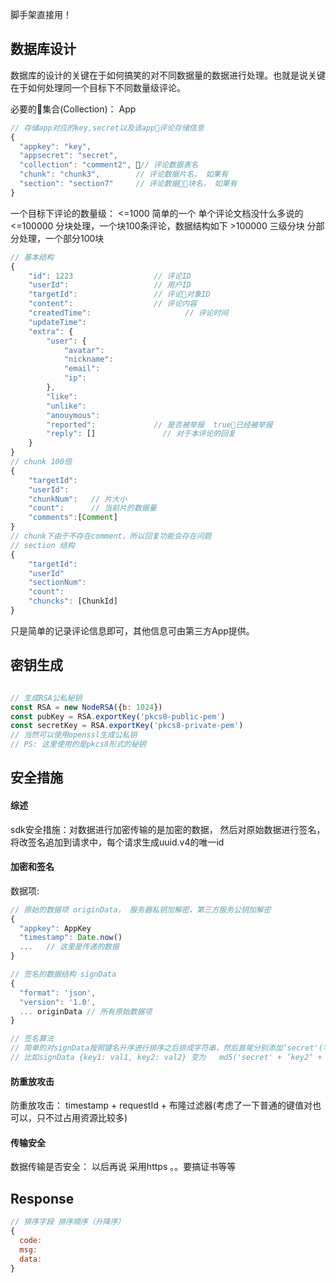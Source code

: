 脚手架直接用！
## 数据库设计

数据库的设计的关键在于如何搞笑的对不同数据量的数据进行处理。也就是说关键在于如何处理同一个目标下不同数量级评论。

必要的集合(Collection)： App

```javascript
// 存储app对应的key,secret以及该app评论存储信息
{
  "appkey": "key",
  "appsecret": "secret",
  "collection": "comment2", // 评论数据表名
  "chunk": "chunk3",        // 评论数据片名， 如果有
  "section": "section7"     // 评论数据块名， 如果有
}
```

一个目标下评论的数量级：
    <=1000 简单的一个 单个评论文档没什么多说的
    <=100000 分块处理，一个块100条评论，数据结构如下
    >100000 三级分块 分部分处理，一个部分100块
```javascript
// 基本结构
{
    "id": 1223                  // 评论ID
    "userId":                   // 用户ID
    "targetId":                 // 评论对象ID
    "content":                  // 评论内容
    "createdTime":                     // 评论时间
    "updateTime":
    "extra": {
        "user": {
            "avatar":
            "nickname":
            "email":
            "ip":
        },
        "like":
        "unlike":
        "anouymous":
        "reported":             // 是否被举报  true已经被举报
        "reply": []               // 对于本评论的回复
    }
}
// chunk 100倍
{
    "targetId":
    "userId": 
    "chunkNum":   // 片大小
    "count":      // 当前片的数据量
    "comments":[Comment]
}
// chunk下由于不存在comment，所以回复功能会存在问题
// section 结构
{
    "targetId":
    "userId"
    "sectionNum":
    "count":
    "chuncks": [ChunkId]
}
```

只是简单的记录评论信息即可，其他信息可由第三方App提供。

## 密钥生成

```javascript

// 生成RSA公私秘钥
const RSA = new NodeRSA({b: 1024})
const pubKey = RSA.exportKey('pkcs8-public-pem')
const secretKey = RSA.exportKey('pkcs8-private-pem')
// 当然可以使用openssl生成公私钥
// PS: 这里使用的是pkcs8形式的秘钥

```

## 安全措施

#### 综述

sdk安全措施：对数据进行加密传输的是加密的数据， 然后对原始数据进行签名，将改签名追加到请求中，每个请求生成uuid.v4的唯一id

#### 加密和签名

<!-- 允许自定义签名算法 -->

数据项: 

```javascript
// 原始的数据项 originData， 服务器私钥加解密，第三方服务公钥加解密
{
  "appkey": AppKey
  "timestamp": Date.now()
  ...   // 这里是传递的数据
}

// 签名的数据结构 signData
{
  "format": 'json',
  "version": '1.0',
  ... originData // 所有原始数据项
}

// 签名算法
// 简单的对signData按照键名升序进行排序之后排成字符串，然后首尾分别添加‘secret'(字符串) secret(变量值)，最后md5
// 比如signData {key1: val1, key2: val2} 变为   md5('secret' + ’key2‘ + val2 + ’key1‘ + val1 + secret)
```

#### 防重放攻击

防重放攻击： timestamp + requestId + 布隆过滤器(考虑了一下普通的键值对也可以，只不过占用资源比较多)

#### 传输安全

数据传输是否安全： 以后再说 采用https 。。要搞证书等等

## Response

```javascript
// 排序字段 排序顺序（升降序）
{
  code:
  msg:
  data:
}
```
